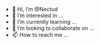 - 👋 Hi, I’m @Nectud
- 👀 I’m interested in ...
- 🌱 I’m currently learning ...
- 💞️ I’m looking to collaborate on ...
- 📫 How to reach me ...

<!---
Nectud/Nectud is a ✨ special ✨ repository because its `README.md` (this file) appears on your GitHub profile.
You can click the Preview link to take a look at your changes.
--->
